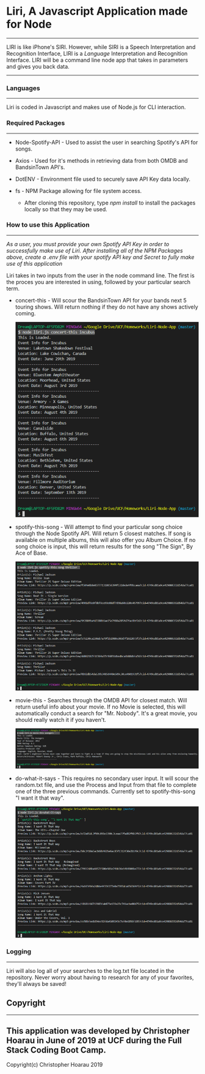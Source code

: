 # Liri, A Javascript Application made for Node
---

LIRI is like iPhone's SIRI. However, while SIRI is a Speech Interpretation and Recognition Interface, LIRI is a *Language* Interpretation and Recognition Interface. LIRI will be a command line node app that takes in parameters and gives you back data.

---

### Languages
---

Liri is coded in Javascript and makes use of Node.js for CLI interaction. 

### Required Packages
---

* Node-Spotify-API - Used to assist the user in searching Spotify's API for songs.
* Axios - Used for it's methods in retrieving data from both OMDB and BandsinTown API's.
* DotENV - Environment file used to securely save API Key data locally.
* fs - NPM Package allowing for file system access.
  
    * After cloning this repository, type *npm install* to install the packages locally so that they may be used.
    
### How to use this Application
---

*As a user, you must provide your own Spotify API Key in order to successfully make use of Liri.
After installing all of the NPM Packages above, create a .env file with your spotify API key and Secret to fully make use of this application*

Liri takes in two inputs from the user in the node command line. The first is the proces you are interested in using, followed by your particular search term. 

* concert-this <Band Name> - Will scour the BandsinTown API for your bands next 5 touring shows. Will return nothing if they do not have any shows actively coming.
  
    ![BandsImage](/assets/images/concert.png)
  
* spotify-this-song <Song Name> - Will attempt to find your particular song choice through the Node Spotify API. Will return 5 closest matches. If song is available on multiple albums, this will also offer you Album Choice. If no song choice is input, this will return results for the song "The Sign", By Ace of Base.
  
    ![SpotifyImage](/assets/images/spotify.png)
  
* movie-this <Movie Title> - Searches through the OMDB API for closest match. Will return useful info about your movie. If no Movie is selected, this will automatically conduct a search for "Mr. Nobody". It's a great movie, you should really watch it if you haven't.
  
    ![MovieImage](/assets/images/movie.png)
    
* do-what-it-says - This requires no secondary user input. It will scour the random.txt file, and use the Process and Input from that file to complete one of the three previous commands. Currently set to spotify-this-song "I want it that way".

    ![doitImage](/assets/images/doit.png)

### Logging
---

Liri will also log all of your searches to the log.txt file located in the repository. Never worry about having to research for any of your favorites, they'll always be saved!

## Copyright
---
This application was developed by Christopher Hoarau in June of 2019 at UCF during the Full Stack Coding Boot Camp.
---
Copyright(c) Christopher Hoarau 2019

